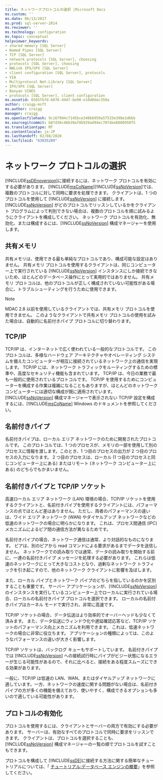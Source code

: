 ```yaml
---
title: ネットワークプロトコルの選択 |Microsoft Docs
ms.custom: ''
ms.date: 06/13/2017
ms.prod: sql-server-2014
ms.reviewer: ''
ms.technology: configuration
ms.topic: conceptual
helpviewer_keywords:
- shared memory [SQL Server]
- Named Pipes [SQL Server]
- TCP [SQL Server]
- network protocols [SQL Server], choosing
- protocols [SQL Server], choosing
- NWLink IPX/SPX [SQL Server]
- client configuration [SQL Server], protocols
- VIA
- Multiprotocol Net-Library [SQL Server]
- IPX/SPX [SQL Server]
- Banyan VINES
- protocols [SQL Server], client configuration
ms.assetid: 6565fb7d-b076-4447-be90-e10d0dec359a
author: craigg-msft
ms.author: craigg
manager: craigg
ms.openlocfilehash: 9c167994c7145bce348b6959a57533e398e1d6bb
ms.sourcegitcommit: b87d36c46b39af8b929ad94ec707dee8800950f5
ms.translationtype: MT
ms.contentlocale: ja-JP
ms.lasthandoff: 02/08/2020
ms.locfileid: "63035289"
---
```

# <a name="choosing-a-network-protocol"></a>ネットワーク プロトコルの選択
  
  [!INCLUDE[ssDEnoversion](../../includes/ssdenoversion-md.md)]に接続するには、ネットワーク プロトコルを有効にする必要があります。 [!INCLUDE[msCoName](../../includes/msconame-md.md)][!INCLUDE[ssNoVersion](../../includes/ssnoversion-md.md)]では、複数のプロトコルに対して同時に要求を処理できます。 クライアントは、1 つのプロトコルを使用して [!INCLUDE[ssNoVersion](../../includes/ssnoversion-md.md)] に接続します。 
  [!INCLUDE[ssNoVersion](../../includes/ssnoversion-md.md)] がどのプロトコルでリッスンしているかをクライアント プログラムによって判別できない場合は、複数のプロトコルを順に試みるようにクライアントを構成してください。 ネットワーク プロトコルを有効化、無効化、または構成するには、[!INCLUDE[ssNoVersion](../../includes/ssnoversion-md.md)] 構成マネージャーを使用します。  
  
## <a name="shared-memory"></a>共有メモリ  
 共有メモリは、使用できる最も単純なプロトコルであり、構成可能な設定はありません。 共有メモリ プロトコルを使用するクライアントは、同じコンピューター上で実行されている [!INCLUDE[ssNoVersion](../../includes/ssnoversion-md.md)] インスタンスにしか接続できないため、ほとんどのデータベース操作にとって実用的ではありません。 共有メモリ プロトコルは、他のプロトコルが正しく構成されていない可能性がある場合に、トラブルシューティングを行うために使用できます。  
  
> [!NOTE]  
>  MDAC 2.8 以前を使用しているクライアントでは、共有メモリ プロトコルを使用できません。 このようなクライアントで共有メモリ プロトコルの使用を試みた場合は、自動的に名前付きパイプ プロトコルに切り替わります。  
  
## <a name="tcpip"></a>TCP/IP  
 TCP/IP は、インターネットで広く使われている一般的なプロトコルです。 このプロトコルは、多様なハードウェア アーキテクチャやオペレーティング システムを備えたコンピューターが相互に接続されているネットワーク上の通信を実現します。 TCP/IP には、ネットワーク トラフィックをルーティングするための標準や、高度なセキュリティ機能も含まれています。 TCP/IP は、今日の業務で最も一般的に使用されているプロトコルです。 TCP/IP を使用するためにコンピューターを構成する作業は複雑になることもありますが、ほとんどのネットワーク コンピューターには適切な構成が既に適用されています。 
  [!INCLUDE[ssNoVersion](../../includes/ssnoversion-md.md)] 構成マネージャーで表示されない TCP/IP 設定を構成するには、[!INCLUDE[msCoName](../../includes/msconame-md.md)] Windows のドキュメントを参照してください。  
  
## <a name="named-pipes"></a>名前付きパイプ  
 名前付きパイプは、ローカル エリア ネットワークのために開発されたプロトコルです。 このプロトコルでは、1 つのプロセスが、メモリの一部を使用して別のプロセスに情報を渡します。このとき、1 つ目のプロセスの出力が 2 つ目のプロセスの入力になります。 2 つ目のプロセスは、ローカル (1 つ目のプロセスと同じコンピューター上にある) またはリモート (ネットワーク コンピューター上にある) のどちらでもかまいません。  
  
## <a name="named-pipes-vs-tcpip-sockets"></a>名前付きパイプと TCP/IP ソケット  
 高速ローカル エリア ネットワーク (LAN) 環境の場合、TCP/IP ソケットを使用するクライアントと、名前付きパイプを使用するクライアントには、パフォーマンスの点でほとんど差はありません。 ただし、両者のパフォーマンスの違いは、ワイド エリア ネットワーク (WAN) やダイヤルアップ ネットワークなどの低速のネットワークの場合に明らかになります。 これは、プロセス間通信 (IPC) メカニズムによるピア間の通信方法が異なるためです。  
  
 名前付きパイプの場合、ネットワーク通信は通常、より対話的なものになります。 ピアは、別のピアから read コマンドによる要求があるまでデータを送信しません。 ネットワークでの読み取りでは通常、データの読み取りを開始する前に、一連の名前付きパイプ メッセージを処理する必要があります。 これらは低速のネットワークにとって大きなコストとなり、過剰なネットワーク トラフィックを引き起こすので、他のネットワーク クライアントに影響を及ぼします。  
  
 また、ローカル パイプとネットワーク パイプのどちらを指しているのかを区別することも重要です。 サーバー アプリケーションが、[!INCLUDE[ssNoVersion](../../includes/ssnoversion-md.md)] のインスタンスを実行しているコンピューター上でローカルに実行されている場合、ローカルの名前付きパイプ プロトコルを選択できます。 ローカルの名前付きパイプはカーネル モードで実行され、非常に高速です。  
  
 TCP/IP ソケットの場合、データ伝送はより効率的でオーバーヘッドも少なくて済みます。 また、データ伝送にウィンドウ化や遅延確認応答など、TCP/IP ソケットのパフォーマンス向上メカニズムを利用できます。 これは、低速ネットワークの場合に非常に役立ちます。 アプリケーションの種類によっては、このようなパフォーマンスの違いが大きく影響します。  
  
 TCP/IP ソケットは、バックログ キューもサポートしています。 名前付きパイプでは [!INCLUDE[ssNoVersion](../../includes/ssnoversion-md.md)] への接続試行時にパイプがビジー状態になるエラーが生じる可能性があるので、それに比べると、接続をある程度スムーズにできる効果があります。  
  
 一般に、TCP/IP は低速の LAN、WAN、またはダイヤルアップ ネットワークに適しています。一方、ネットワークの速度に関する問題がない場合は、名前付きパイプの方が多くの機能を備えており、使いやすく、構成できるオプションも多いので適している可能性があります。  
  
## <a name="enabling-the-protocol"></a>プロトコルの有効化  
 プロトコルを使用するには、クライアントとサーバーの両方で有効にする必要があります。 サーバーは、有効なすべてのプロトコルで同時に要求をリッスンできます。 クライアントは、プロトコルを選択することも、[!INCLUDE[ssNoVersion](../../includes/ssnoversion-md.md)] 構成マネージャーの一覧の順でプロトコルを試すこともできます。  
  
 プロトコルを構成して [!INCLUDE[ssDE](../../includes/ssde-md.md)]に接続する方法に関する簡単なチュートリアルについては、「 [チュートリアル:データベース エンジンの概要](../../relational-databases/tutorial-getting-started-with-the-database-engine.md)」を参照してください。  
  
  

